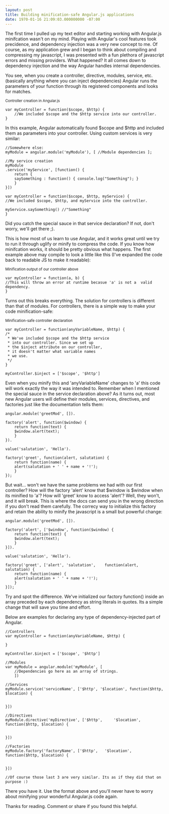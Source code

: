 ```yaml
---
layout: post
title: Building minification-safe Angular.js applications
date: 1970-01-16 21:09:03.000000000 -07:00
---
```

The first time I pulled up my text editor and starting working with Angular.js minifcation wasn't on my mind. Playing with Angular's cool features took precidence, and dependency injection was a very new concept to me. Of course, as my application grew and I began to think about compiling and compressing my javascript, I was presented with a fun plethora of javascript errors and missing providers. What happened? It all comes down to dependency injection and the way Angular handles internal dependencies.

You see, when you create a controller, directive, modules, service, etc. (basically anything where you can inject dependencies) Angular runs the parameters of your function through its registered components and looks for matches.

<small>Controller creation in Angular.js</small>

	var myController = function($scope, $http) {
		//We included $scope and the $http service into our controller.
	}
    
    
In this example, Angular automatically found $scope and $http and included them as parameters into your controller. Using custom services is very similar:

	//Somewhere else:
	myModule = angular.module('myModule'), [ //Module dependencies ];

	//My service creation
	myModule
  	.service('myService', [function() {
    	return {
      	saySomething : function() { console.log("Something"); }
    	}
  	}])

	var myController = function($scope, $http, myService) {
  	//We included $scope, $http, and myService into the controller.

  	myService.saySomething() //"Something"
	}
    
Did you catch the special sauce in that service declaration? If not, don't worry, we'll get there ;).

This is how most of us learn to use Angular, and it works great until we try to run it through uglify or minify to compress the code. If you know how minifcation works, it should be pretty obvious what happens. The first example above may compile to look a little like this (I've expanded the code back to readable JS to make it readable):

<small>Minification output of our controller above</small>

	var myController = function(a, b) {
  	//This will throw an error at runtime becasue 'a' is not a 	valid dependency.
	}

Turns out this breaks everything. The solution for controllers is different than that of modules. For controllers, there is a simple way to make your code minification-safe:

<small>Minification-safe controller declaration</small>

	var myController = function(anyVariableName, $http) {
    /*
     * We've included $scope and the $http service
     * into our controller. Since we set up 
     * the $inject attribute on our controller,
     * it doesn't matter what variable names
     * we use.
     */
	}

	myController.$inject = ['$scope', '$http']
    
Even when you minify this and 'anyVariableName' changes to 'a' this code will work exactly the way it was intended to.
Remember when I mentioned the special sauce in the service declaration above? As it turns out, most new Angular users will define their modules, services, directives, and factories just like the documentation tells them:

	angular.module('greetMod', []).
 
  	factory('alert', function($window) {
    	return function(text) {
      	$window.alert(text);
    	}
  	}).
 
  	value('salutation', 'Hello').
 
  	factory('greet', function(alert, salutation) {
    	return function(name) {
      	alert(salutation + ' ' + name + '!');
    	}
  	});

But wait... won't we have the same problems we had with our first controller? How will the factory 'alert' know that $window is $window when its minified to 'a'? How will 'greet' know to access 'alert'? Well, they won't, and it will break. This is where the docs can send you in the wrong direction if you don't read them carefully. The correcy way to initialize this factory and retain the ability to minify the javascript is a small but powerful change:

	angular.module('greetMod', []).
 
  	factory('alert', ['$window', function($window) {
    	return function(text) {
      	$window.alert(text);
    	}
  	}]).
 
  	value('salutation', 'Hello').
 
  	factory('greet', ['alert', 'salutation', 	function(alert, salutation) {
    	return function(name) {
      	alert(salutation + ' ' + name + '!');
    	}
  	}]);
    
Try and spot the difference. We've initialized our factory function() inside an array preceded by each dependency as string literals in quotes. Its a simple change that will save you time and effort.

Below are examples for declaring any type of dependency-injected part of Angular.

	//Controllers
	var myController = function(anyVariableName, $http) {
  
	}

	myController.$inject = ['$scope', '$http']

	//Modules
	var myModule = angular.module('myModule', [ 	
    	//Dependencies go here as an array of strings.
        ])

	//Services
	myModule.service('serviceName', ['$http', '$location', function($http, $location) {
  

	}])

	//Directives
	myModule.directive('myDirective', ['$http', 	'$location', function($http, $location) {
  

	}])

	//Factories
	myModule.factory('factoryName', ['$http', 	'$location', function($http, $location) {
  

	}])

	//Of course those last 3 are very similar. Its as if they did that on purpose :)
    
There you have it. Use the format above and you'll never have to worry about minifying your wonderful Angular.js code again.

Thanks for reading. Comment or share if you found this helpful.
